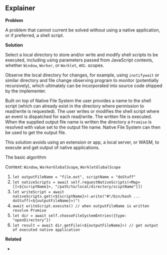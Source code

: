 Explainer
--

**Problem**

A problem that cannot current be solved without using a native application, or if preferred, a shell script.

**Solution**

Select a local directory to store and/or write and modify shell scripts to be executed, including using parameters passed from JavaScript contexts, whether `Window`, `Worker`, or `Worklet`, etc. scopes.

Observe the local directory for changes, for example, using `inotifywait` or similar directory and file change observing program to monitor (potentially recursively), which ultimately can be incorporated into source code shipped by the implementer.

Built on top of Native File System the user provides a name to the shell script (which can already exist in the directory where permission to read/write is requested). The user writes or modifies the shell script where an event is dispatched for each read/write. The written file is executed. When the supplied output file name is written the directory a `Promise` is resolved with value set to the output file name. Native File System can then be used to get the output file.

This solution avoids using an extension or app, a local server, or WASM, to execute and get output of native applications.

The basic algorithm

Context: `Window`, `WorkerGlobalScope`, `WorkletGlobalScope`

1. `let outputFileName = "file.ext", scriptName = "doStuff"`
2. `let nativeScripts = await self.requestNativeScripts(<Map> [[<${scriptName}>, "/path/to/local/directory/sciptName"]])`
3. `let writeScript = await nativeScripts.get(<${scriptName}>).write("#!/bin/bash ... doStuff(<${outputFileName}>)")`
4. `await writeScript.execute() // when outputFileName is written resolve Promise`
5. `let dir = await self.chooseFileSystemEntries({type: "openDirectory"})`
6. `let result = await dir.getFile(<${outputFileName}>) // get output of executed native application`

**Related**

- [<script type="shell"> to execute arbitrary shell commands, and import stdout or result written to local file as a JavaScript module](https://github.com/whatwg/html/issues/3443)
- https://github.com/WICG/native-file-system/issues/72
